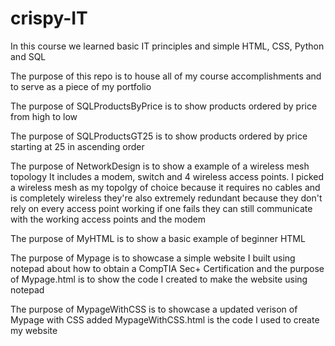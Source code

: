 # crispy-IT

In this course we learned basic IT principles and simple HTML, CSS, Python and SQL

The purpose of this repo is to house all of my course accomplishments and to serve as a piece of my portfolio 

The purpose of SQLProductsByPrice is to show products ordered by price from high to low

The purpose of SQLProductsGT25 is to show products ordered by price starting at 25 in ascending order

The purpose of NetworkDesign is to show a example of a wireless mesh topology It includes a modem, switch and 4 wireless access points. I picked a wireless mesh as my topolgy of choice because it requires no cables and is completely wireless they're also extremely redundant because they don't rely on every access point working if one fails they can still communicate with the working access points and the modem

The purpose of MyHTML is to show a basic example of beginner HTML

The purpose of Mypage is to showcase a simple website I built using notepad about how to obtain a CompTIA Sec+ Certification and the purpose of Mypage.html is to show the code I created to make the website using notepad

The purpose of MypageWithCSS is to showcase a updated verison of Mypage with CSS added MypageWithCSS.html is the code I used to create my website
